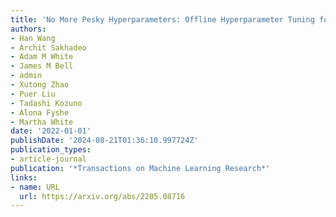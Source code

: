 ```yaml
---
title: 'No More Pesky Hyperparameters: Offline Hyperparameter Tuning for RL'
authors:
- Han Wang
- Archit Sakhadeo
- Adam M White
- James M Bell
- admin
- Xutong Zhao
- Puer Liu
- Tadashi Kozuno
- Alona Fyshe
- Martha White
date: '2022-01-01'
publishDate: '2024-08-21T01:36:10.997724Z'
publication_types:
- article-journal
publication: '*Transactions on Machine Learning Research*'
links:
- name: URL
  url: https://arxiv.org/abs/2205.08716
---
```


